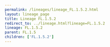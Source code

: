 ```yaml
---
permalink: /lineages/lineage_FL.1.5.2.html
layout: lineage_page
title: Lineage FL.1.5.2
redirect_to: ../lineage.html?lineage=FL.1.5.2
lineage: FL.1.5.2
parent: FL.1.5
children: ['FL.1.5.2']
---
```


